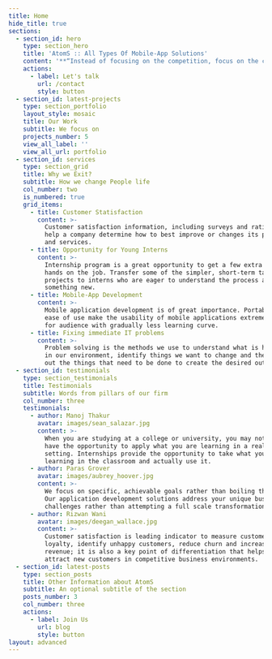 ```yaml
---
title: Home
hide_title: true
sections:
  - section_id: hero
    type: section_hero
    title: 'AtomS :: All Types Of Mobile-App Solutions'
    content: '**“Instead of focusing on the competition, focus on the customer”**'
    actions:
      - label: Let's talk
        url: /contact
        style: button
  - section_id: latest-projects
    type: section_portfolio
    layout_style: mosaic
    title: Our Work
    subtitle: We focus on
    projects_number: 5
    view_all_label: ''
    view_all_url: portfolio
  - section_id: services
    type: section_grid
    title: Why we Exit?
    subtitle: How we change People life
    col_number: two
    is_numbered: true
    grid_items:
      - title: Customer Statisfaction
        content: >-
          Customer satisfaction information, including surveys and ratings, can
          help a company determine how to best improve or changes its products
          and services.
      - title: Opportunity for Young Interns
        content: >-
          Internship program is a great opportunity to get a few extra pairs of
          hands on the job. Transfer some of the simpler, short-term tasks and
          projects to interns who are eager to understand the process and learn
          something new.
      - title: Mobile-App Development
        content: >-
          Mobile application development is of great importance. Portability and
          ease of use make the usability of mobile applications extremely simple
          for audience with gradually less learning curve.
      - title: Fixing immediate IT problems
        content: >-
          Problem solving is the methods we use to understand what is happening
          in our environment, identify things we want to change and then figure
          out the things that need to be done to create the desired outcome.
  - section_id: testimonials
    type: section_testimonials
    title: Testimonials
    subtitle: Words from pillars of our firm
    col_number: three
    testimonials:
      - author: Manoj Thakur
        avatar: images/sean_salazar.jpg
        content: >-
          When you are studying at a college or university, you may not always
          have the opportunity to apply what you are learning in a real world
          setting. Internships provide the opportunity to take what you are
          learning in the classroom and actually use it.
      - author: Paras Grover
        avatar: images/aubrey_hoover.jpg
        content: >-
          We focus on specific, achievable goals rather than boiling the ocean.
          Our application development solutions address your unique business
          challenges rather than attempting a full scale transformation.
      - author: Rizwan Wani
        avatar: images/deegan_wallace.jpg
        content: >-
          Customer satisfaction is leading indicator to measure customer
          loyalty, identify unhappy customers, reduce churn and increase
          revenue; it is also a key point of differentiation that helps you to
          attract new customers in competitive business environments.
  - section_id: latest-posts
    type: section_posts
    title: Other Information about AtomS
    subtitle: An optional subtitle of the section
    posts_number: 3
    col_number: three
    actions:
      - label: Join Us
        url: blog
        style: button
layout: advanced
---
```

